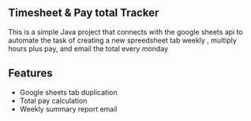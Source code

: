 ## **Timesheet & Pay total Tracker**

This is a simple Java project that connects with the google sheets api to automate the task of creating a new spreedsheet tab weekly , multiply hours plus pay, and email the total every monday

## **Features**
- Google sheets tab duplication
- Total pay calculation 
- Weekly summary report email
